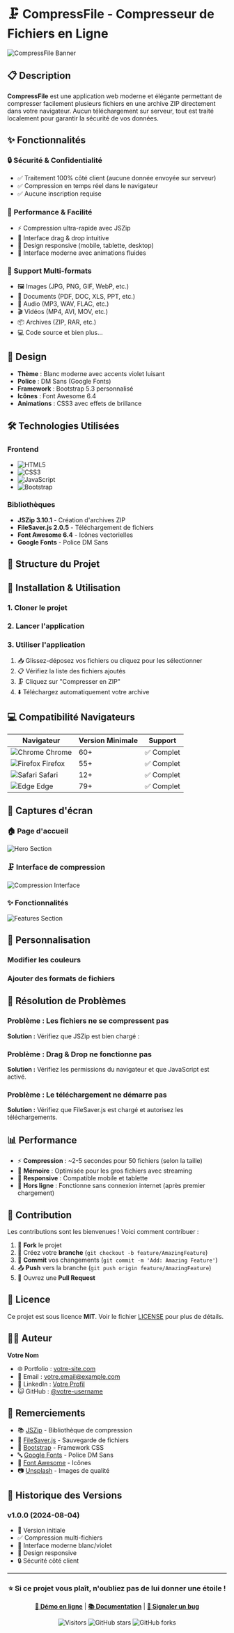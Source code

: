 
# 🗜️ CompressFile - Compresseur de Fichiers en Ligne

![CompressFile Banner](https://images.unsplash.com/photo-1558494949-ef010cbdcc31?ixlib=rb-4.0.3&auto=format&fit=crop&w=1200&h=400&q=80)

## 📋 Description

**CompressFile** est une application web moderne et élégante permettant de compresser facilement plusieurs fichiers en une archive ZIP directement dans votre navigateur. Aucun téléchargement sur serveur, tout est traité localement pour garantir la sécurité de vos données.

## ✨ Fonctionnalités

### 🔒 **Sécurité & Confidentialité**
- ✅ Traitement 100% côté client (aucune donnée envoyée sur serveur)
- ✅ Compression en temps réel dans le navigateur
- ✅ Aucune inscription requise

### 🚀 **Performance & Facilité**
- ⚡ Compression ultra-rapide avec JSZip
- 🎯 Interface drag & drop intuitive
- 📱 Design responsive (mobile, tablette, desktop)
- 🎨 Interface moderne avec animations fluides

### 📁 **Support Multi-formats**
- 🖼️ Images (JPG, PNG, GIF, WebP, etc.)
- 📄 Documents (PDF, DOC, XLS, PPT, etc.)
- 🎵 Audio (MP3, WAV, FLAC, etc.)
- 🎬 Vidéos (MP4, AVI, MOV, etc.)
- 📦 Archives (ZIP, RAR, etc.)
- 💻 Code source et bien plus...

## 🎨 Design

- **Thème** : Blanc moderne avec accents violet luisant
- **Police** : DM Sans (Google Fonts)
- **Framework** : Bootstrap 5.3 personnalisé
- **Icônes** : Font Awesome 6.4
- **Animations** : CSS3 avec effets de brillance

## 🛠️ Technologies Utilisées

### Frontend
- ![HTML5](https://img.shields.io/badge/HTML5-E34F26?style=flat&logo=html5&logoColor=white)
- ![CSS3](https://img.shields.io/badge/CSS3-1572B6?style=flat&logo=css3&logoColor=white)
- ![JavaScript](https://img.shields.io/badge/JavaScript-F7DF1E?style=flat&logo=javascript&logoColor=black)
- ![Bootstrap](https://img.shields.io/badge/Bootstrap-7952B3?style=flat&logo=bootstrap&logoColor=white)

### Bibliothèques
- **JSZip 3.10.1** - Création d'archives ZIP
- **FileSaver.js 2.0.5** - Téléchargement de fichiers
- **Font Awesome 6.4** - Icônes vectorielles
- **Google Fonts** - Police DM Sans

## 📁 Structure du Projet


## 🚀 Installation & Utilisation

### 1. **Cloner le projet**

### 2. **Lancer l'application**


### 3. **Utiliser l'application**
1. 📥 Glissez-déposez vos fichiers ou cliquez pour les sélectionner
2. 📋 Vérifiez la liste des fichiers ajoutés
3. 🗜️ Cliquez sur "Compresser en ZIP"
4. ⬇️ Téléchargez automatiquement votre archive

## 💻 Compatibilité Navigateurs

| Navigateur | Version Minimale | Support |
|------------|------------------|---------|
| ![Chrome](https://raw.githubusercontent.com/alrra/browser-logos/master/src/chrome/chrome_16x16.png) Chrome | 60+ | ✅ Complet |
| ![Firefox](https://raw.githubusercontent.com/alrra/browser-logos/master/src/firefox/firefox_16x16.png) Firefox | 55+ | ✅ Complet |
| ![Safari](https://raw.githubusercontent.com/alrra/browser-logos/master/src/safari/safari_16x16.png) Safari | 12+ | ✅ Complet |
| ![Edge](https://raw.githubusercontent.com/alrra/browser-logos/master/src/edge/edge_16x16.png) Edge | 79+ | ✅ Complet |

## 📸 Captures d'écran

### 🏠 Page d'accueil
![Hero Section](https://via.placeholder.com/800x400/8B5CF6/FFFFFF?text=Hero+Section)

### 🗜️ Interface de compression
![Compression Interface](https://via.placeholder.com/800x400/F8FAFC/8B5CF6?text=Compression+Interface)

### ✨ Fonctionnalités
![Features Section](https://via.placeholder.com/800x400/F1F5F9/334155?text=Features+Section)

## 🔧 Personnalisation

### Modifier les couleurs

### Ajouter des formats de fichiers


## 🐛 Résolution de Problèmes

### Problème : Les fichiers ne se compressent pas
**Solution :** Vérifiez que JSZip est bien chargé :


### Problème : Drag & Drop ne fonctionne pas
**Solution :** Vérifiez les permissions du navigateur et que JavaScript est activé.

### Problème : Le téléchargement ne démarre pas
**Solution :** Vérifiez que FileSaver.js est chargé et autorisez les téléchargements.

## 📊 Performance

- ⚡ **Compression** : ~2-5 secondes pour 50 fichiers (selon la taille)
- 💾 **Mémoire** : Optimisée pour les gros fichiers avec streaming
- 📱 **Responsive** : Compatible mobile et tablette
- 🔄 **Hors ligne** : Fonctionne sans connexion internet (après premier chargement)

## 🤝 Contribution

Les contributions sont les bienvenues ! Voici comment contribuer :

1. 🍴 **Fork** le projet
2. 🌿 Créez votre **branche** (`git checkout -b feature/AmazingFeature`)
3. 💾 **Commit** vos changements (`git commit -m 'Add: Amazing Feature'`)
4. 📤 **Push** vers la branche (`git push origin feature/AmazingFeature`)
5. 🔀 Ouvrez une **Pull Request**

## 📝 Licence

Ce projet est sous licence **MIT**. Voir le fichier [LICENSE](LICENSE) pour plus de détails.


## 👨‍💻 Auteur

**Votre Nom**
- 🌐 Portfolio : [votre-site.com](https://votre-site.com)
- 📧 Email : votre.email@example.com
- 💼 LinkedIn : [Votre Profil](https://linkedin.com/in/votre-profil)
- 🐱 GitHub : [@votre-username](https://github.com/votre-username)

## 🙏 Remerciements

- 📚 [JSZip](https://stuk.github.io/jszip/) - Bibliothèque de compression
- 💾 [FileSaver.js](https://github.com/eligrey/FileSaver.js/) - Sauvegarde de fichiers
- 🎨 [Bootstrap](https://getbootstrap.com/) - Framework CSS
- 🔤 [Google Fonts](https://fonts.google.com/) - Police DM Sans
- 🎯 [Font Awesome](https://fontawesome.com/) - Icônes
- 📷 [Unsplash](https://unsplash.com/) - Images de qualité

## 🔄 Historique des Versions

### v1.0.0 (2024-08-04)
- 🎉 Version initiale
- ✅ Compression multi-fichiers
- 🎨 Interface moderne blanc/violet
- 📱 Design responsive
- 🔒 Sécurité côté client

---

<div align="center">

### ⭐ Si ce projet vous plaît, n'oubliez pas de lui donner une étoile !

**[🚀 Démo en ligne](https://votre-demo.com)** | **[📚 Documentation](https://github.com/votre-username/compressfile/wiki)** | **[🐛 Signaler un bug](https://github.com/votre-username/compressfile/issues)**

![Visitors](https://visitor-badge.laobi.icu/badge?page_id=votre-username.compressfile)
![GitHub stars](https://img.shields.io/github/stars/votre-username/compressfile?style=social)
![GitHub forks](https://img.shields.io/github/forks/votre-username/compressfile?style=social)

</div>

